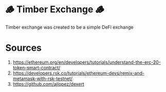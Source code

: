 # 🪵 Timber Exchange 🪵

Timber exchange was created to be a simple DeFi exchange

# Sources
1. https://ethereum.org/en/developers/tutorials/understand-the-erc-20-token-smart-contract/
2. https://developers.rsk.co/tutorials/ethereum-devs/remix-and-metamask-with-rsk-testnet/
3. https://github.com/ajlopez/dexert
